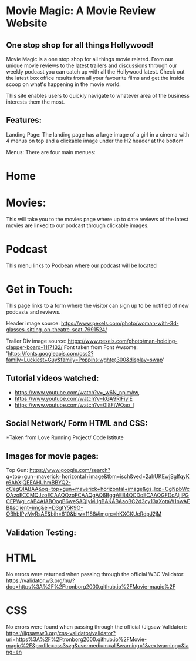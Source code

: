 # Movie Magic: A Movie Review Website 

## One stop shop for all things Hollywood!

Movie Magic is a one stop shop for all things movie related. From our unique movie reviews to the latest trailers and discussions through our weekly podcast you can catch up with all the Hollywood latest. Check out the latest box office results from all your favourite films and get the inside scoop on what's happening in the movie world. 

This site enables users to quickly navigate to whatever area of the business interests them the most. 

## Features:

Landing Page: The landing page has a large image of a girl in a cinema with 4 menus on top and a clickable image under the H2 header at the bottom

Menus: There are four main menues: 
# Home
# Movies: 
This will take you to the movies page where up to date reviews of the latest movies are linked to our podcast through clickable images. 
# Podcast
This menu links to Podbean where our podcast will be located
# Get in Touch: 
This page links to a form where the visitor can sign up to be notified of new podcasts and reviews. 


Header image source: https://www.pexels.com/photo/woman-with-3d-glasses-sitting-on-theatre-seat-7991524/

Trailer Div image source: https://www.pexels.com/photo/man-holding-clapper-board-1117132/
Font taken from Font Awsome: 'https://fonts.googleapis.com/css2?family=Luckiest+Guy&family=Poppins:wght@300&display=swap'

## Tutorial videos watched:
* https://www.youtube.com/watch?v=_w6N_nplmAw, 
* https://www.youtube.com/watch?v=kGA9RIFiyIE
* https://www.youtube.com/watch?v=0I8FiWQao_I

## Social Network/ Form HTML and CSS: 

*Taken from Love Running Project/ Code Istitute 

## Images for movie pages:

Top Gun: 
https://www.google.com/search?q=top+gun+maverick+horizontal+image&tbm=isch&ved=2ahUKEwjSgIfqyKr6AhXjQEEAHUhmBBYQ2-cCegQIABAA&oq=top+gun+maverick+horizontal+image&gs_lcp=CgNpbWcQAzoECCMQJzoECAAQQzoFCAAQgAQ6BggAEB4QCDoECAAQGFDoAljIPGCEPWgLcAB4AIABOogB6weSAQIyMJgBAKABAaoBC2d3cy13aXotaW1nwAEB&sclient=img&ei=D3gtY5K9O-OBhbIPyMyRsAE&bih=610&biw=1188#imgrc=hKXCKUeRdpJ2jM


## Validation Testing: 

# HTML

No errors were returned when passing through the official W3C Validator: https://validator.w3.org/nu/?doc=https%3A%2F%2Ftronborg2000.github.io%2FMovie-magic%2F

# CSS

No errors were found when passing through the official (Jigsaw Validator): https://jigsaw.w3.org/css-validator/validator?uri=https%3A%2F%2Ftronborg2000.github.io%2FMovie-magic%2F&profile=css3svg&usermedium=all&warning=1&vextwarning=&lang=en












